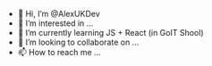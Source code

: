 - 👋 Hi, I’m @AlexUKDev
- 👀 I’m interested in ...
- 🌱 I’m currently learning JS + React (in GoIT Shool)
- 💞️ I’m looking to collaborate on ...
- 📫 How to reach me ...

<!---
AlexUKDev/AlexUKDev is a ✨ special ✨ repository because its `README.md` (this file) appears on your GitHub profile.
You can click the Preview link to take a look at your changes.
--->
